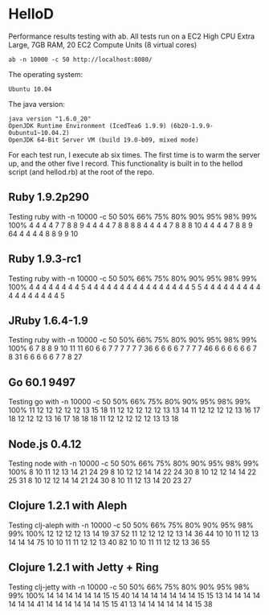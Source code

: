 HelloD
============

Performance results testing with ab.  All tests run on a EC2 High CPU Extra Large, 7GB RAM, 20 EC2 Compute Units (8 virtual cores)

    ab -n 10000 -c 50 http://localhost:8080/

The operating system:

	Ubuntu 10.04

The java version:

    java version "1.6.0_20"
	OpenJDK Runtime Environment (IcedTea6 1.9.9) (6b20-1.9.9-0ubuntu1~10.04.2)
	OpenJDK 64-Bit Server VM (build 19.0-b09, mixed mode)
	
	
For each test run, I execute ab six times.  The first time is to warm the server up, and the other five I record.
This functionality is built in to the hellod script (and hellod.rb) at the root of the repo.


Ruby 1.9.2p290
---------------

Testing ruby with -n 10000 -c 50
  50%  66%  75%  80%  90%  95%  98%  99% 100%
    4    4    4    4    7    7    8    8    9
    4    4    4    4    7    8    8    8    8
    4    4    4    4    7    8    8    8   10
    4    4    4    4    7    8    8    9   64
    4    4    4    4    8    8    9    9   10


Ruby 1.9.3-rc1
----------------

Testing ruby with -n 10000 -c 50
  50%  66%  75%  80%  90%  95%  98%  99% 100%
    4    4    4    4    4    4    4    4    5
    4    4    4    4    4    4    4    4    4
    4    4    4    4    4    4    4    5    5
    4    4    4    4    4    4    4    4    4
    4    4    4    4    4    4    4    4    5


JRuby 1.6.4-1.9
----------------

Testing ruby with -n 10000 -c 50
  50%  66%  75%  80%  90%  95%  98%  99% 100%
    6    7    8    8    9   10   11   11   60
    6    6    7    7    7    7    7    7   36
    6    6    6    6    7    7    7    7   46
    6    6    6    6    6    6    7    8   31
    6    6    6    6    6    7    7    8   27


Go 60.1 9497
----------------

Testing go with -n 10000 -c 50
  50%  66%  75%  80%  90%  95%  98%  99% 100%
   11   12   12   12   12   12   13   15   18
   11   12   12   12   12   12   13   13   14
   11   12   12   12   12   13   16   17   18
   12   12   12   13   16   17   18   18   18
   11   12   12   12   12   12   13   13   18


Node.js 0.4.12
------------------

Testing node with -n 10000 -c 50
  50%  66%  75%  80%  90%  95%  98%  99% 100%
    8   10   11   12   13   14   21   24   29
    8   10   12   12   14   14   22   24   30
    8   10   12   12   14   14   22   25   31
    8   10   12   12   14   14   21   24   30
    8   10   11   12   13   14   20   23   27

Clojure 1.2.1 with Aleph
----------------

Testing clj-aleph with -n 10000 -c 50
  50%  66%  75%  80%  90%  95%  98%  99% 100%
   12   12   12   12   13   14   19   37   52
   11   12   12   12   12   13   14   36   44
   10   10   11   12   13   14   14   14   75
   10   10   11   11   12   12   13   40   82
   10   10   11   11   12   12   13   36   55


Clojure 1.2.1 with Jetty + Ring
--------------------------------

Testing clj-jetty with -n 10000 -c 50
  50%  66%  75%  80%  90%  95%  98%  99% 100%
   14   14   14   14   14   14   15   15   40
   14   14   14   14   14   14   14   15   15
   13   14   14   14   14   14   14   14   41
   14   14   14   14   14   14   15   15   41
   13   14   14   14   14   14   14   15   38
